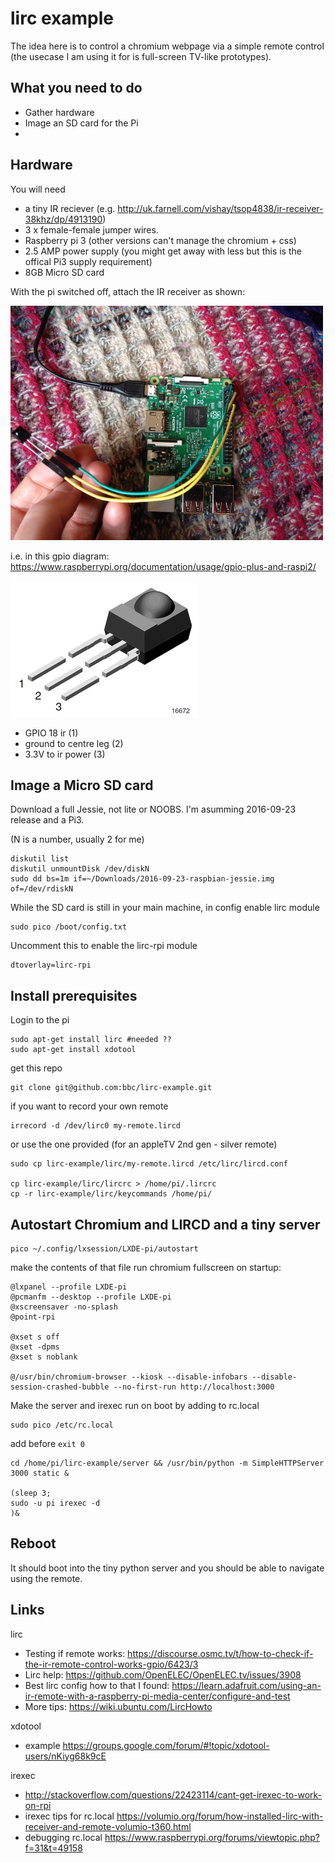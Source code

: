 # lirc example

The idea here is to control a chromium webpage via a simple remote control (the usecase I am using it for is full-screen TV-like prototypes). 

## What you need to do

* Gather hardware
* Image an SD card for the Pi
* 

## Hardware

You will need 

* a tiny IR reciever (e.g. 
http://uk.farnell.com/vishay/tsop4838/ir-receiver-38khz/dp/4913190) 
* 3 x female-female jumper wires.
* Raspberry pi 3 (other versions can't manage the chromium + css)
* 2.5 AMP power supply (you might get away with less but this is the offical Pi3 supply requirement)
* 8GB Micro SD card

With the pi switched off, attach the IR receiver as shown:

<img src="ir_pi3.jpg" width="500"/>

i.e. in this gpio diagram: https://www.raspberrypi.org/documentation/usage/gpio-plus-and-raspi2/

<img src="ir_receiver.png" />

* GPIO 18 ir (1)
* ground to centre leg (2)
* 3.3V to ir power (3)

## Image a Micro SD card

Download a full Jessie, not lite or NOOBS. I'm asumming 2016-09-23 release and a Pi3.

(N is a number, usually 2 for me)

    diskutil list
    diskutil unmountDisk /dev/diskN
    sudo dd bs=1m if=~/Downloads/2016-09-23-raspbian-jessie.img of=/dev/rdiskN

While the SD card is still in your main machine, in config enable lirc module

    sudo pico /boot/config.txt

Uncomment this to enable the lirc-rpi module

    dtoverlay=lirc-rpi


## Install prerequisites

Login to the pi

    sudo apt-get install lirc #needed ??
    sudo apt-get install xdotool

get this repo

    git clone git@github.com:bbc/lirc-example.git

if you want to record your own remote

    irrecord -d /dev/lirc0 my-remote.lircd

or use the one provided (for an appleTV 2nd gen - silver remote)

    sudo cp lirc-example/lirc/my-remote.lircd /etc/lirc/lircd.conf

    cp lirc-example/lirc/lircrc > /home/pi/.lircrc
    cp -r lirc-example/lirc/keycommands /home/pi/

## Autostart Chromium and LIRCD and a tiny server

    pico ~/.config/lxsession/LXDE-pi/autostart

make the contents of that file run chromium fullscreen on startup:

    @lxpanel --profile LXDE-pi
    @pcmanfm --desktop --profile LXDE-pi
    @xscreensaver -no-splash
    @point-rpi

    @xset s off
    @xset -dpms
    @xset s noblank

    @/usr/bin/chromium-browser --kiosk --disable-infobars --disable-session-crashed-bubble --no-first-run http://localhost:3000

Make the server and irexec run on boot by adding to rc.local

    sudo pico /etc/rc.local

add before ```exit 0```

    cd /home/pi/lirc-example/server && /usr/bin/python -m SimpleHTTPServer 3000 static &

    (sleep 3;
    sudo -u pi irexec -d
    )&

## Reboot

It should boot into the tiny python server and you should be able to navigate using the remote.

## Links

lirc

* Testing if remote works: https://discourse.osmc.tv/t/how-to-check-if-the-ir-remote-control-works-gpio/6423/3
* Lirc help:  https://github.com/OpenELEC/OpenELEC.tv/issues/3908
* Best lirc config how to that I found: https://learn.adafruit.com/using-an-ir-remote-with-a-raspberry-pi-media-center/configure-and-test
* More tips: https://wiki.ubuntu.com/LircHowto

xdotool 

* example https://groups.google.com/forum/#!topic/xdotool-users/nKiyg68k9cE

irexec

* http://stackoverflow.com/questions/22423114/cant-get-irexec-to-work-on-rpi
* irexec tips for rc.local https://volumio.org/forum/how-installed-lirc-with-receiver-and-remote-volumio-t360.html
* debugging rc.local https://www.raspberrypi.org/forums/viewtopic.php?f=31&t=49158
